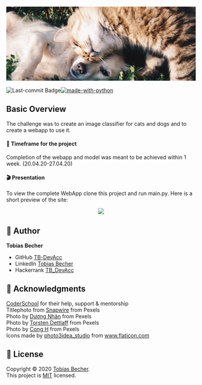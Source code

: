 <p align="center">
    <img src="static/images/readme_banner.jpg" witdh="100%">
<p>

[![made-with-python](https://img.shields.io/badge/Made%20with-Python-1f425f.svg)](https://www.python.org/)
<img align="left" src="https://img.shields.io/github/last-commit/TB-DevAcc/DL-catsNdogs" alt="Last-commit Badge">

## Basic Overview

The challenge was to create an image classifier for cats and dogs and to create a webapp to use it. 

#### :date: Timeframe for the project
Completion of the webapp and model was meant to be achieved within 1 week. (20.04.20-27.04.20)

#### :clapper: Presentation

To view the complete WebApp clone this project and run main.py. Here is a short preview of the site:

<p align="center">
    <img src="media/main_singalong.png" witdh="70%">
<p>

## :boy: Author

**Tobias Becher**
- GitHub [TB-DevAcc](https://github.com/TB-DevAcc/)
- LinkedIn [Tobias Becher](https://www.linkedin.com/in/tobias-becher-b34341197)
- Hackerrank [TB_DevAcc](https://www.hackerrank.com/TB_DevAcc)

## :pray: Acknowledgments

[CoderSchool](https://www.coderschool.vn/en/) for their help, support & mentorship <br>
Titlephoto from [Snapwire](https://www.pexels.com/@snapwire) from Pexels <br>
Photo by [Dương Nhân](https://www.pexels.com/@d-ng-nhan-324384) from Pexels <br>
Photo by [Torsten Dettlaff](https://www.pexels.com/@tdcat) from Pexels <br>
Photo by [Cong H](https://www.pexels.com/@cong-h-613161) from Pexels <br>
Icons made by <a href="https://www.flaticon.com/authors/photo3idea-studio" title="photo3idea_studio">photo3idea_studio</a> from <a href="https://www.flaticon.com/" title="Flaticon">www.flaticon.com</a> <br>

## 📝 License

Copyright © 2020 [Tobias Becher](https://github.com/TB-DevAcc). <br/>
This project is [MIT](https://github.com/kefranabg/readme-md-generator/blob/master/LICENSE) licensed.
